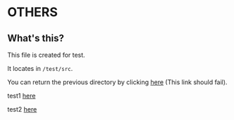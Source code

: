 # OTHERS

## What's this?

This file is created for test.

It locates in `/test/src`.

You can return the previous directory by clicking [here](https://github.com/AaronWharton/mdreminder/blob/error/master/test/README.md) (This link should fail).



test1 [here](https://github.com/AaronWharton/mdreminder)

test2 [here](https://github.com/AaronWharton/)